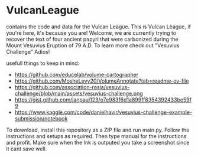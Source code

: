 # VulcanLeague
contains the code and data for the Vulcan League. 
This is Vulcan League, if you're here, it's because you are!
Welcome, we are currently trying to recover the text of four ancient papyri that were carbonized during the Mount Vesuvius Eruption of 79 A.D.
To learn more check out "Vesuvius Challenge"
Adios!

usefull things to keep in mind:
- https://github.com/educelab/volume-cartographer
- https://github.com/MosheLevy20/VolumeAnnotate?tab=readme-ov-file
- https://github.com/association-rosia/vesuvius-challenge/blob/main/assets/vesuvius-challenge.png
- https://gist.github.com/janpaul123/e7e983f6d1a899ff8354392433be59f9
- https://www.kaggle.com/code/danielhavir/vesuvius-challenge-example-submission/notebook

To download, install this repository as a ZIP file and run main.py. Follow the instructions and setups as required. Then type manual for the instructions and profit.
Make sure when the Ink is outputed you take a screenshot since it cant save well.
